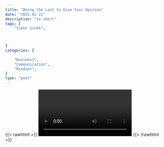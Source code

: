 ```yaml
---
title: "Being the Last to Give Your Opinion"
date: "2022-01-21"
description: "ss short"
tags: [
    "Simon Sinek",



]
categories: [
    
    "Business",
    "Communication",
    "Mindset",
]
type: "post"
---
```

{{< rawhtml >}}
    <video width="auto" height="auto" controls>
        <source src="https://clips.dev00ps.com/Simon%20Sinek/hold_opinions_till_everyone_has_spoken.mp4" type="video/mp4"> 
    </video>
{{< /rawhtml >}}
